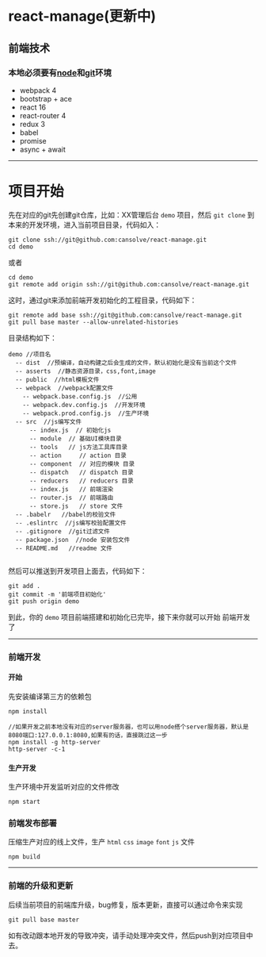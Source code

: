 # react-manage(更新中)
## 前端技术

### 本地必须要有[node](https://nodejs.org/en/download/)和[git](https://git-scm.com/)环境

- webpack 4
- bootstrap + ace
- react 16
- react-router 4
- redux 3
- babel
- promise
- async +  await

----------------------------

# 项目开始

先在对应的git先创建git仓库，比如：XX管理后台 `demo` 项目，然后 `git clone`  到本来的开发环境，进入当前项目目录，代码如入：

```
git clone ssh://git@github.com:cansolve/react-manage.git
cd demo
```

或者

```
cd demo
git remote add origin ssh://git@github.com:cansolve/react-manage.git
```

这时，通过git来添加前端开发初始化的工程目录，代码如下：

```
git remote add base ssh://git@github.com:cansolve/react-manage.git
git pull base master --allow-unrelated-histories
```

目录结构如下：

```
demo //项目名
  -- dist  //预编译，自动构建之后会生成的文件，默认初始化是没有当前这个文件
  -- asserts  //静态资源目录，css,font,image
  -- public  //html模板文件
  -- webpack  //webpack配置文件
    -- webpack.base.config.js  //公用
    -- webpack.dev.config.js  //开发环境
    -- webpack.prod.config.js  //生产环境
  -- src  //js编写文件
      -- index.js  // 初始化js
      -- module  // 基础UI模块目录
      -- tools   // js方法工具库目录
      -- action     // action 目录
      -- component  // 对应的模块 目录
      -- dispatch   // dispatch 目录
      -- reducers   // reducers 目录
      -- index.js   // 前端渲染
      -- router.js  // 前端路由
      -- store.js   // store 文件 
  -- .babelr   //babel的校验文件
  -- .eslintrc  //js编写校验配置文件
  -- .gitignore  //git过滤文件
  -- package.json  //node 安装包文件
  -- README.md   //readme 文件
 
```

然后可以推送到开发项目上面去，代码如下：

```
git add .
git commit -m '前端项目初始化'
git push origin demo
```

到此，你的 `demo` 项目前端搭建和初始化已完毕，接下来你就可以开始 前端开发 了

------------------------------------

### 前端开发

#### 开始
先安装编译第三方的依赖包
```
npm install
```

```
//如果开发之前本地没有对应的server服务器，也可以用node搭个server服务器，默认是8080端口:127.0.0.1:8080,如果有的话，直接跳过这一步
npm install -g http-server
http-server -c-1
```
#### 生产开发
生产环境中开发监听对应的文件修改
```
npm start
```

### 前端发布部署

压缩生产对应的线上文件，生产 `html`  `css`  `image`  `font`  `js`  文件
```
npm build
```

-----------------------------

### 前端的升级和更新

后续当前项目的前端库升级，bug修复，版本更新，直接可以通过命令来实现

```
git pull base master
```

如有改动跟本地开发的导致冲突，请手动处理冲突文件，然后push到对应项目中去。
